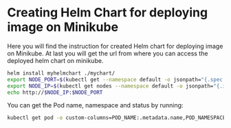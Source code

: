 # Creating Helm Chart for deploying image on Minikube


Here you will find the instruction for created Helm chart for deploying image on Minikube. At last you will get the url from where you can access the deployed helm chart on minikube.


```bash
helm install myhelmchart ./mychart/
export NODE_PORT=$(kubectl get --namespace default -o jsonpath="{.spec.ports[0].nodePort}" services mychart-service)
export NODE_IP=$(kubectl get nodes --namespace default -o jsonpath="{.items[0].status.addresses[0].address}")
echo http://$NODE_IP:$NODE_PORT
```


You can get the Pod name, namespace and status by running:

```bash
kubectl get pod -o custom-columns=POD_NAME:.metadata.name,POD_NAMESPACE:.metadata.namespace,POD_STATUS:.status.phase
```
